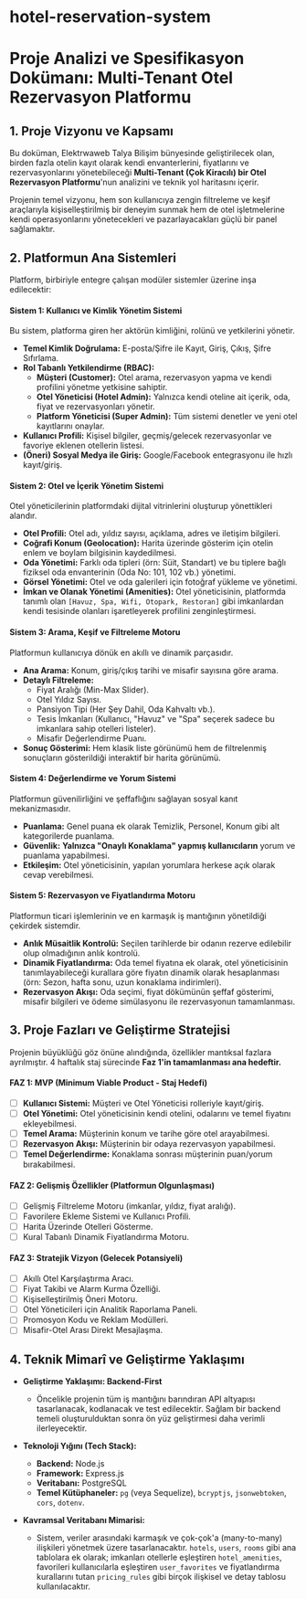 # hotel-reservation-system
# Proje Analizi ve Spesifikasyon Dokümanı: Multi-Tenant Otel Rezervasyon Platformu

## 1. Proje Vizyonu ve Kapsamı

Bu doküman, Elektrwaweb Talya Bilişim bünyesinde geliştirilecek olan, birden fazla otelin kayıt olarak kendi envanterlerini, fiyatlarını ve rezervasyonlarını yönetebileceği **Multi-Tenant (Çok Kiracılı) bir Otel Rezervasyon Platformu**'nun analizini ve teknik yol haritasını içerir.

Projenin temel vizyonu, hem son kullanıcıya zengin filtreleme ve keşif araçlarıyla kişiselleştirilmiş bir deneyim sunmak hem de otel işletmelerine kendi operasyonlarını yönetecekleri ve pazarlayacakları güçlü bir panel sağlamaktır.

## 2. Platformun Ana Sistemleri

Platform, birbiriyle entegre çalışan modüler sistemler üzerine inşa edilecektir:

#### Sistem 1: Kullanıcı ve Kimlik Yönetim Sistemi
Bu sistem, platforma giren her aktörün kimliğini, rolünü ve yetkilerini yönetir.
*   **Temel Kimlik Doğrulama:** E-posta/Şifre ile Kayıt, Giriş, Çıkış, Şifre Sıfırlama.
*   **Rol Tabanlı Yetkilendirme (RBAC):**
    *   **Müşteri (Customer):** Otel arama, rezervasyon yapma ve kendi profilini yönetme yetkisine sahiptir.
    *   **Otel Yöneticisi (Hotel Admin):** Yalnızca kendi oteline ait içerik, oda, fiyat ve rezervasyonları yönetir.
    *   **Platform Yöneticisi (Super Admin):** Tüm sistemi denetler ve yeni otel kayıtlarını onaylar.
*   **Kullanıcı Profili:** Kişisel bilgiler, geçmiş/gelecek rezervasyonlar ve favoriye eklenen otellerin listesi.
*   **(Öneri) Sosyal Medya ile Giriş:** Google/Facebook entegrasyonu ile hızlı kayıt/giriş.

#### Sistem 2: Otel ve İçerik Yönetim Sistemi
Otel yöneticilerinin platformdaki dijital vitrinlerini oluşturup yönettikleri alandır.
*   **Otel Profili:** Otel adı, yıldız sayısı, açıklama, adres ve iletişim bilgileri.
*   **Coğrafi Konum (Geolocation):** Harita üzerinde gösterim için otelin enlem ve boylam bilgisinin kaydedilmesi.
*   **Oda Yönetimi:** Farklı oda tipleri (örn: Süit, Standart) ve bu tiplere bağlı fiziksel oda envanterinin (Oda No: 101, 102 vb.) yönetimi.
*   **Görsel Yönetimi:** Otel ve oda galerileri için fotoğraf yükleme ve yönetimi.
*   **İmkan ve Olanak Yönetimi (Amenities):** Otel yöneticisinin, platformda tanımlı olan `[Havuz, Spa, Wifi, Otopark, Restoran]` gibi imkanlardan kendi tesisinde olanları işaretleyerek profilini zenginleştirmesi.

#### Sistem 3: Arama, Keşif ve Filtreleme Motoru
Platformun kullanıcıya dönük en akıllı ve dinamik parçasıdır.
*   **Ana Arama:** Konum, giriş/çıkış tarihi ve misafir sayısına göre arama.
*   **Detaylı Filtreleme:**
    *   Fiyat Aralığı (Min-Max Slider).
    *   Otel Yıldız Sayısı.
    *   Pansiyon Tipi (Her Şey Dahil, Oda Kahvaltı vb.).
    *   Tesis İmkanları (Kullanıcı, "Havuz" ve "Spa" seçerek sadece bu imkanlara sahip otelleri listeler).
    *   Misafir Değerlendirme Puanı.
*   **Sonuç Gösterimi:** Hem klasik liste görünümü hem de filtrelenmiş sonuçların gösterildiği interaktif bir harita görünümü.

#### Sistem 4: Değerlendirme ve Yorum Sistemi
Platformun güvenilirliğini ve şeffaflığını sağlayan sosyal kanıt mekanizmasıdır.
*   **Puanlama:** Genel puana ek olarak Temizlik, Personel, Konum gibi alt kategorilerde puanlama.
*   **Güvenlik:** **Yalnızca "Onaylı Konaklama" yapmış kullanıcıların** yorum ve puanlama yapabilmesi.
*   **Etkileşim:** Otel yöneticisinin, yapılan yorumlara herkese açık olarak cevap verebilmesi.

#### Sistem 5: Rezervasyon ve Fiyatlandırma Motoru
Platformun ticari işlemlerinin ve en karmaşık iş mantığının yönetildiği çekirdek sistemdir.
*   **Anlık Müsaitlik Kontrolü:** Seçilen tarihlerde bir odanın rezerve edilebilir olup olmadığının anlık kontrolü.
*   **Dinamik Fiyatlandırma:** Oda temel fiyatına ek olarak, otel yöneticisinin tanımlayabileceği kurallara göre fiyatın dinamik olarak hesaplanması (örn: Sezon, hafta sonu, uzun konaklama indirimleri).
*   **Rezervasyon Akışı:** Oda seçimi, fiyat dökümünün şeffaf gösterimi, misafir bilgileri ve ödeme simülasyonu ile rezervasyonun tamamlanması.

## 3. Proje Fazları ve Geliştirme Stratejisi

Projenin büyüklüğü göz önüne alındığında, özellikler mantıksal fazlara ayrılmıştır. 4 haftalık staj sürecinde **Faz 1'in tamamlanması ana hedeftir.**

#### FAZ 1: MVP (Minimum Viable Product - Staj Hedefi)
- [ ] **Kullanıcı Sistemi:** Müşteri ve Otel Yöneticisi rolleriyle kayıt/giriş.
- [ ] **Otel Yönetimi:** Otel yöneticisinin kendi otelini, odalarını ve temel fiyatını ekleyebilmesi.
- [ ] **Temel Arama:** Müşterinin konum ve tarihe göre otel arayabilmesi.
- [ ] **Rezervasyon Akışı:** Müşterinin bir odaya rezervasyon yapabilmesi.
- [ ] **Temel Değerlendirme:** Konaklama sonrası müşterinin puan/yorum bırakabilmesi.

#### FAZ 2: Gelişmiş Özellikler (Platformun Olgunlaşması)
- [ ] Gelişmiş Filtreleme Motoru (imkanlar, yıldız, fiyat aralığı).
- [ ] Favorilere Ekleme Sistemi ve Kullanıcı Profili.
- [ ] Harita Üzerinde Otelleri Gösterme.
- [ ] Kural Tabanlı Dinamik Fiyatlandırma Motoru.

#### FAZ 3: Stratejik Vizyon (Gelecek Potansiyeli)
- [ ] Akıllı Otel Karşılaştırma Aracı.
- [ ] Fiyat Takibi ve Alarm Kurma Özelliği.
- [ ] Kişiselleştirilmiş Öneri Motoru.
- [ ] Otel Yöneticileri için Analitik Raporlama Paneli.
- [ ] Promosyon Kodu ve Reklam Modülleri.
- [ ] Misafir-Otel Arası Direkt Mesajlaşma.

## 4. Teknik Mimarî ve Geliştirme Yaklaşımı

*   **Geliştirme Yaklaşımı: Backend-First**
    *   Öncelikle projenin tüm iş mantığını barındıran API altyapısı tasarlanacak, kodlanacak ve test edilecektir. Sağlam bir backend temeli oluşturulduktan sonra ön yüz geliştirmesi daha verimli ilerleyecektir.

*   **Teknoloji Yığını (Tech Stack):**
    *   **Backend:** Node.js
    *   **Framework:** Express.js
    *   **Veritabanı:** PostgreSQL
    *   **Temel Kütüphaneler:** `pg` (veya Sequelize), `bcryptjs`, `jsonwebtoken`, `cors`, `dotenv`.

*   **Kavramsal Veritabanı Mimarisi:**
    *   Sistem, veriler arasındaki karmaşık ve çok-çok'a (many-to-many) ilişkileri yönetmek üzere tasarlanacaktır. `hotels`, `users`, `rooms` gibi ana tablolara ek olarak; imkanları otellerle eşleştiren `hotel_amenities`, favorileri kullanıcılarla eşleştiren `user_favorites` ve fiyatlandırma kurallarını tutan `pricing_rules` gibi birçok ilişkisel ve detay tablosu kullanılacaktır.
